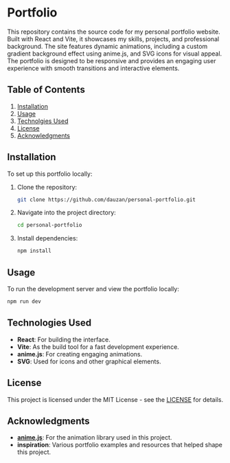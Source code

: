 # Portfolio

This repository contains the source code for my personal portfolio website. Built with React and Vite, it showcases my skills, projects, and professional background. The site features dynamic animations, including a custom gradient background effect using anime.js, and SVG icons for visual appeal. The portfolio is designed to be responsive and provides an engaging user experience with smooth transitions and interactive elements.

## Table of Contents

1. [Installation](#installation)
2. [Usage](#usage)
3. [Technolgies Used](#technologies-used)
4. [License](#license)
5. [Acknowledgments](#acknowledgments)

## Installation

To set up this portfolio locally:

1. Clone the repository:
    ```bash
    git clone https://github.com/dauzan/personal-portfolio.git
    ```

2. Navigate into the project directory:
    ```bash
    cd personal-portfolio
    ```

3. Install dependencies:
    ```bash
    npm install
    ```

## Usage

To run the development server and view the portfolio locally:

```bash
npm run dev
```

## Technologies Used

- **React**: For building the interface.
- **Vite**: As the build tool for a fast development experience.
- **anime.js**: For creating engaging animations.
- **SVG**: Used for icons and other graphical elements.

## License

This project is licensed under the MIT License - see the [LICENSE](https://opensource.org/licenses/MIT) for details. 

## Acknowledgments

- **[anime.js](https://github.com/juliangarnier/anime)**: For the animation library used in this project.
- **inspiration**: Various portfolio examples and resources that helped shape this project.